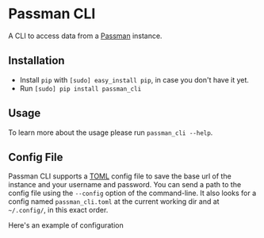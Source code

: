 # Passman CLI

A CLI to access data from a [Passman](https://github.com/nextcloud/passman) instance.

## Installation

- Install `pip` with `[sudo] easy_install pip`, in case you don't have it yet.
- Run `[sudo] pip install passman_cli`

## Usage

To learn more about the usage please run `passman_cli --help`.

## Config File

Passman CLI supports a [TOML]() config file to save the base url of the instance
and your username and password. You can send a path to the config file using the
`--config` option of the command-line. It also looks for a config named
`passman_cli.toml` at the current working dir and at `~/.config/`, in this exact
order.

Here's an example of configuration
